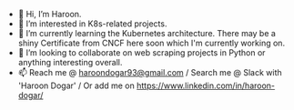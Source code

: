 - 👋 Hi, I’m Haroon.
- 👀 I’m interested in K8s-related projects.
- 🌱 I’m currently learning the Kubernetes architecture. There may be a shiny Certificate from CNCF here soon which I'm currently working on.
- 💞️ I’m looking to collaborate on web scraping projects in Python or anything interesting overall.
- 📫 Reach me @ haroondogar93@gmail.com / Search me @ Slack with 'Haroon Dogar' / Or add me on https://www.linkedin.com/in/haroon-dogar/
